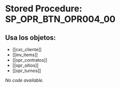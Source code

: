 # Stored Procedure: SP_OPR_BTN_OPR004_00

## Usa los objetos:
- [[cxc_cliente]]
- [[inv_items]]
- [[opr_contratos]]
- [[opr_sitios]]
- [[opr_turnos]]

*No code available.*
